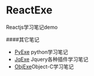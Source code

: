 # ReactExe

Reactjs学习笔记demo

####其它笔记
* [PyExe](https://github.com/flyher/PyExe) python学习笔记
* [JqExe](https://github.com/flyher/JqExe) Jquery各种插件学习笔记
* [ObjExe](https://github.com/flyher/ObjExe)Object-C学习笔记
